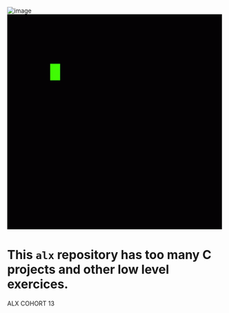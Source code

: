 ![image](https://user-images.githubusercontent.com/125572104/232678680-7fb1e7e8-db56-4780-89b9-af70b083e467.png)
![Alt text for your GIF](gif/0660efe82fa3da42ed56eef013171835.gif)

# This ```alx``` repository has too many C projects and other low level exercices.

ALX COHORT 13
